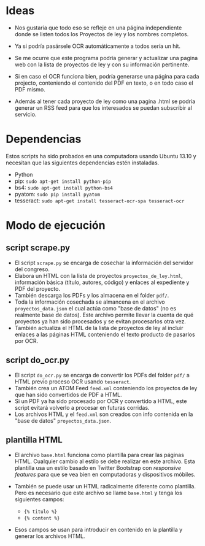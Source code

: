 # Ideas

* Nos gustaría que todo eso se refleje en una página independiente donde se listen todos los Proyectos de ley y los nombres completos.
* Ya si podría pasársele OCR automáticamente a todos sería un hit.

* Se me ocurre que este programa podría generar y actualizar una pagina web con la lista de proyectos de ley y con su información pertinente.
* Si en caso el OCR funciona bien, podría generarse una página para cada projecto, conteniendo el contenido del PDF en texto, o en todo caso el PDF mismo.
* Además al tener cada proyecto de ley como una pagina .html se podría generar un RSS feed para que los interesados se puedan subscribir al servicio.

# Dependencias
Estos scripts ha sido probados en una computadora usando Ubuntu 13.10 y
necesitan que las siguientes dependencias estén instaladas.

* Python
* pip: ``sudo apt-get install python-pip``
* bs4: ``sudo apt-get install python-bs4``
* pyatom: ``sudo pip install pyatom``
* tesseract: ``sudo apt-get install tesseract-ocr-spa tesseract-ocr``

# Modo de ejecución

## script scrape.py

* El script ``scrape.py`` se encarga de cosechar la información del servidor del
congreso.
* Elabora un HTML con la lista de proyectos ``proyectos_de_ley.html``,
información básica (título, autores, código) y enlaces al expediente y PDF del
proyecto. 
* También descarga los PDFs y los almacena en el folder ``pdf/``.
* Toda la información cosechada se almancena en el archivo
  ``proyectos_data.json`` el cual actúa como "base de datos" (no es realmente
  base de datos). Este archivo permite llevar la cuenta de qué proyectos ya han
  sido procesados y se evitan procesarlos otra vez.
* También actualiza el HTML de la lista de proyectos de ley al incluir enlaces
  a las páginas HTML conteniendo el texto producto de pasarlos por OCR.

## script do_ocr.py

* El script ``do_ocr.py`` se encarga de convertir los PDFs del folder ``pdf/``
  a HTML previo proceso OCR usando ``tesseract``.
* También crea un ATOM Feed ``feed.xml`` conteniendo los proyectos de ley que
  han sido convertidos de PDF a HTML.
* Si un PDF ya ha sido procesado por OCR y convertido a HTML, este script
  evitará volverlo a procesar en futuras corridas.
* Los archivos HTML y el ``feed.xml`` son creados con info contenida en la
  "base de datos" ``proyectos_data.json``.

## plantilla HTML

* El archivo ``base.html`` funciona como plantilla para crear las páginas HTML.
  Cualquier cambio al estilo se debe realizar en este archivo. Esta plantilla
  usa un estilo basado en Twitter Bootstrap con *responsive features* para que
  se vea bien en computadoras y dispositivos móbiles.
* También se puede usar un HTML radicalmente diferente como plantilla. Pero es
  necesario que este archivo se llame ``base.html`` y tenga los siguientes
  campos:

     * ``{% titulo %}``
     * ``{% content %}``

* Esos campos se usan para introducir en contenido en la plantilla y generar
  los archivos HTML.




